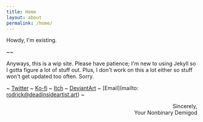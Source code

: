 ```yaml
---
title: Home
layout: about
permalink: /home/
---
```


Howdy, I'm existing.

~~

Anyways, this is a wip site. Please have patience; I'm new to using Jekyll so I gotta figure a lot of stuff out.
Plus, I don't work on this a lot either so stuff won't get updated too often. Sorry.

~ [Twitter](https://twitter.com/RodFire8181) ~ [Ko-fi](https://ko-fi.com/rodfireproductions) ~ [Itch](https://rodfireproductions.itch.io/)
~ [DeviantArt](https://www.deviantart.com/rodfireproductions) ~ [Email](mailto: rodrick@deadinsideartist.art) ~

<p style="text-align:right;">Sincerely,<br>Your Nonbinary Demigod</p>
